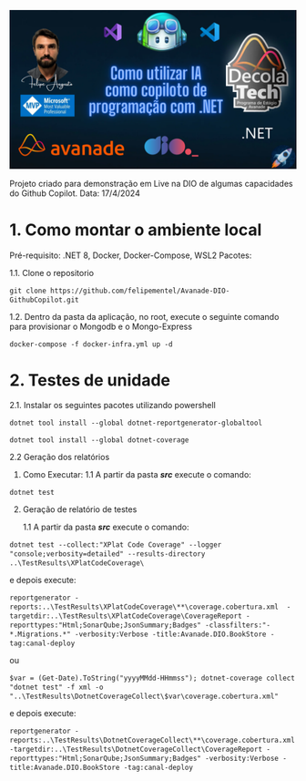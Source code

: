 ![ArrayAllocation](./docs/Avanade-DIO-GithubCopilot.png?raw=true)

Projeto criado para demonstração em Live na DIO de algumas capacidades do Github Copilot.
Data: 17/4/2024

# 1. Como montar o ambiente local

Pré-requisito: .NET 8, Docker, Docker-Compose, WSL2
Pacotes:

1.1. Clone o repositorio

```
git clone https://github.com/felipementel/Avanade-DIO-GithubCopilot.git
```

1.2. Dentro da pasta da aplicação, no root, execute o seguinte comando para provisionar o Mongodb e o Mongo-Express

```
docker-compose -f docker-infra.yml up -d
```

# 2. Testes de unidade

2.1. Instalar os seguintes pacotes utilizando powershell

```
dotnet tool install --global dotnet-reportgenerator-globaltool
```

```
dotnet tool install --global dotnet-coverage
```

2.2 Geração dos relatórios

1. Como Executar:
   1.1 A partir da pasta **_src_** execute o comando:

```
dotnet test
```

2. Geração de relatório de testes

   1.1 A partir da pasta **_src_** execute o comando:

```
dotnet test --collect:"XPlat Code Coverage" --logger "console;verbosity=detailed" --results-directory ..\TestResults\XPlatCodeCoverage\
```

e depois execute:

```
reportgenerator -reports:..\TestResults\XPlatCodeCoverage\**\coverage.cobertura.xml  -targetdir:..\TestResults\XPlatCodeCoverage\CoverageReport -reporttypes:"Html;SonarQube;JsonSummary;Badges" -classfilters:"-*.Migrations.*" -verbosity:Verbose -title:Avanade.DIO.BookStore -tag:canal-deploy
```

ou

```
$var = (Get-Date).ToString("yyyyMMdd-HHmmss"); dotnet-coverage collect "dotnet test" -f xml -o "..\TestResults\DotnetCoverageCollect\$var\coverage.cobertura.xml"
```

e depois execute:

```
reportgenerator -reports:..\TestResults\DotnetCoverageCollect\**\coverage.cobertura.xml  -targetdir:..\TestResults\DotnetCoverageCollect\CoverageReport -reporttypes:"Html;SonarQube;JsonSummary;Badges" -verbosity:Verbose -title:Avanade.DIO.BookStore -tag:canal-deploy
```
